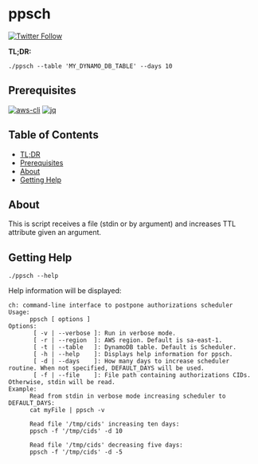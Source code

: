 # ppsch 

[![Twitter Follow](https://img.shields.io/twitter/follow/r1cm3d?style=social)](https://twitter.com/RMedeirosCosta)

**TL;DR:**
```console
./ppsch --table 'MY_DYNAMO_DB_TABLE' --days 10
```

## Prerequisites
[![aws-cli](https://img.shields.io/badge/aws--cli-2.4.26-yellow)](https://github.com/aws/aws-cli)
[![jq](https://github.com/stedolan/jq)](https://github.com/stedolan/jq)

## Table of Contents
* [TL;DR](#ppsch)
* [Prerequisites](#prerequisites)
* [About](#about-the-project)
* [Getting Help](#getting-help)

## About

This is script receives a file (stdin or by argument) and increases TTL attribute given an argument.

## Getting Help

```console
./ppsch --help
```

Help information will be displayed:

```console
ch: command-line interface to postpone authorizations scheduler
Usage:
      ppsch [ options ]
Options: 
       [ -v | --verbose ]: Run in verbose mode.
       [ -r | --region  ]: AWS region. Default is sa-east-1.
       [ -t | --table   ]: DynamoDB table. Default is Scheduler.
       [ -h | --help    ]: Displays help information for ppsch.
       [ -d | --days    ]: How many days to increase scheduler routine. When not specified, DEFAULT_DAYS will be used.
       [ -f | --file    ]: File path containing authorizations CIDs. Otherwise, stdin will be read.
Example:
      Read from stdin in verbose mode increasing scheduler to DEFAULT_DAYS:
      cat myFile | ppsch -v

      Read file '/tmp/cids' increasing ten days:
      ppsch -f '/tmp/cids' -d 10

      Read file '/tmp/cids' decreasing five days:
      ppsch -f '/tmp/cids' -d -5 
```
